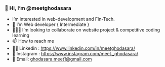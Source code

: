### 👋 Hi, I’m @meetghodasara
- I’m interested in web-development and Fin-Tech. 
- 🌱 I’m Web developer { Intermediate } 
- 👨🏼‍💻 I’m looking to collaborate on website project & competitive coding learning 
- 📫 How to reach me
- 👨‍🎓 Linkedin : https://www.linkedin.com/in/meetghodasara/
- 📸  Instagram : https://www.instagram.com/meet._ghodasara/
- 📧 Email: ghodasara.meet1@gmail.com
